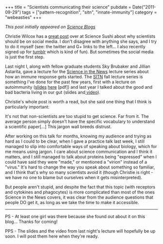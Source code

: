 +++
title = "Scientists communicating their science"
pubdate = Date("2011-09-29")
tags = ["pattern-recognition", "sitn", "innate-immunity"]
category = "webeasties"
+++

_This post initially appeared on [Science Blogs](http://scienceblogs.com/webeasties)_

Christie Wilcox has a [great post](http://blogs.scientificamerican.com/science-sushi/2011/09/27/social-media-for-scientists-part-1-its-our-job/) over at Science Sushi about why scientists should be on social media. I don't disagree with anything she says, and I try to do it myself (see: the twitter and G+ links to the left... I also recently signed up for [tumblr](http://webeasties.tumblr.com/) which is kind of fun). But sometimes the social media is just the first step.

Last night I, along with fellow graduate students Sky Brubaker and Jillian Astarita, gave a lecture for the [Science in the News](https://sitn.hms.harvard.edu/sitn-seminars/) lecture series about how an immune response gets started. The [SITN](/tag/sitn) fall lecture series is something I've done for the past few years, first with a lecture on autoimmunity ([slides](https://sitn.hms.harvard.edu/sitnflash_wp/wp-content/uploads/2010/09/Microbe1.pdf) [here](https://sitn.hms.harvard.edu/seminar_archives/2009/Autoimmunity%20final.pdf) [pdf]) and last year I talked about the good and bad bacteria living in our gut (slides and[ video](http://vimeo.com/17123941)).

Christie's whole post is worth a read, but she said one thing that I think is particularly important:

It's not that non-scientists are too stupid to get science. Far from it. The average person simply doesn't have the specific vocabulary to understand a scientific paper[...] This jargon wall breeds distrust.

After working on this talk for months, knowing my audience and trying as hard as I could to be clear, when I gave a practice talk last week, I still managed to slip into comfortable ways of speaking about biology, which for me means using jargon. I care about science communication and I think it matters, and I still managed to talk about proteins being "expressed" when I could have said they were "made," or mentioned a "virion" instead of a "virus." It's hard to change the way you speak about something so familiar, and I think that's why so many scientists avoid it (though Christie is right - we have no one to blame but ourselves when it gets misinterpreted).

But people aren't stupid, and despite the fact that this topic (with receptors and cytokines and phagocytes) is more complicated than most of the ones Science in the News covers, it was clear from the audience questions that people DO get it, as long as we take the time to make it accessible.

---

PS - At least one girl was there because she found out about it on this blog... Thanks for coming!

PPS - The slides and the video from last night's lecture will hopefully be up soon. I will post them here when they're ready.

      
  
